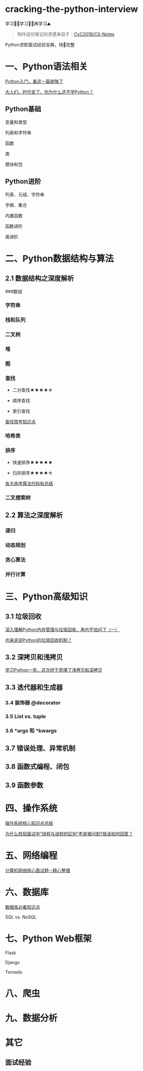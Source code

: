 
# cracking-the-python-interview

学习👨‍🎓学习👩‍🎓再学习⛰️

> 制作这份笔记的灵感来自于：[CyC2018/CS-Notes](https://github.com/CyC2018/CS-Notes)

Python求职面试经验宝典，待🥣完整

# 一、Python语法相关

[Python入门，看这一篇就够了]()

[大人们，时代变了，你为什么还不学Python？]()

## Python基础

变量和类型

列表和字符串

函数

类

模块和包

## Python进阶

列表、元组、字符串

字典、集合

内置函数

函数进阶

类进阶

# 二、Python数据结构与算法

## 2.1 数据结构之深度解析

###数组

### 字符串

### 栈和队列

### 二叉树

### 堆

### 图

### 查找

- 二分查找★★★★☆

- 顺序查找

- 索引查找

[查找常考知识点](https://github.com/yuzhouStayHungry/cracking-the-python-interview/blob/master/%E6%9F%A5%E6%89%BE%E7%AE%97%E6%B3%95%E7%9F%A5%E8%AF%86%E7%82%B9%E5%AD%A6%E4%B9%A0.md)

### 哈希表

### 排序

- 快速排序★★★★★

- 归并排序★★★★☆

[各大排序算法代码和总结](https://github.com/yuzhouStayHungry/cracking-the-python-interview/blob/master/%E6%8E%92%E5%BA%8F%E7%AE%97%E6%B3%95%E7%9F%A5%E8%AF%86%E7%82%B9%E5%AD%A6%E4%B9%A0.md)

### 二叉搜索树



## 2.2 算法之深度解析

### 递归

### 动态规划

### 贪心算法



### 并行计算

# 三、Python高级知识

## 3.1 垃圾回收

[深入理解Python内存管理与垃圾回收，再也不怕问了（一）](https://yuzhoustayhungry.github.io/post/python内存管理与垃圾回收/)

[也来说说Python的垃圾回收机制？](https://yuzhoustayhungry.github.io/post/python%E5%9E%83%E5%9C%BE%E5%9B%9E%E6%94%B6/)

## 3.2 深拷贝和浅拷贝

[学习Python一年，这次终于弄懂了浅拷贝和深拷贝](https://yuzhoustayhungry.github.io/post/%E6%B7%B1%E6%8B%B7%E8%B4%9D%E5%92%8C%E6%B5%85%E6%8B%B7%E8%B4%9D/)

## 3.3 迭代器和生成器



### 3.4 装饰器 @decorator



### 3.5 List vs. tuple



### 3.6 *args 和 *kwargs



## 3.7 错误处理、异常机制



## 3.8 函数式编程、闭包



## 3.9 函数参数

# 四、操作系统

[操作系统核心知识点总结](https://github.com/yuzhouStayHungry/the_Element_Of_IT_Interview/blob/master/2020%E6%A0%B8%E5%BF%83%E9%9D%A2%E8%AF%95%E9%A2%98--%E6%93%8D%E4%BD%9C%E7%B3%BB%E7%BB%9F.md)

[为什么校招面试中“线程与进程的区别”老是被问到?我该如何回答？](https://yuzhoustayhungry.github.io/post/%E7%BA%BF%E7%A8%8B%E4%B8%8E%E8%BF%9B%E7%A8%8B/)

# 五、网络编程

[计算机网络核心面试题--精心整理](https://github.com/yuzhouStayHungry/the_Element_Of_IT_Interview/blob/master/2020%E6%A0%B8%E5%BF%83%E9%9D%A2%E8%AF%95%E9%A2%98--%E8%AE%A1%E7%AE%97%E6%9C%BA%E7%BD%91%E7%BB%9C.md)

# 六、数据库

[数据库必看知识点](https://github.com/yuzhouStayHungry/the_Element_Of_IT_Interview/blob/master/2020%E6%A0%B8%E5%BF%83%E9%9D%A2%E8%AF%95%E9%A2%98--MySQL.md)

SQL vs. NoSQL

# 七、Python Web框架

Flask

Django

Tornado

# 八、爬虫

# 九、数据分析

# 其它

## 面试经验
